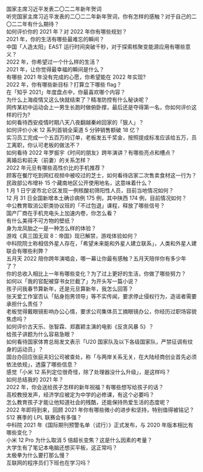 国家主席习近平发表二〇二二年新年贺词  
听完国家主席习近平发表的二〇二二年新年贺词，你有怎样的感触？对于自己的二〇二二年有什么期待？  
如何评价你的 2021 年？对 2022 年你有哪些规划？  
2021 年，你的生活有哪些最难忘的瞬间？  
中国「人造太阳」EAST 运行时间突破千秒，对于探索核聚变能源应用有哪些意义？  
2022 年，你希望过一个什么样的生活？  
2021 年，让你觉得最幸福的瞬间是什么？  
有哪些 2021 年没有完成的心愿，你希望能在 2022 年实现?  
2022 年，你有哪些新目标？打算立下哪些 flag？  
在「知乎 2021」年度盘点中，你最喜欢哪个内容？  
为什么上海疫情又这么快就结束了？精准防控有什么秘诀呢？  
网传某初中运动会上一男生长跑时做俯卧撑，最后还是夺得第一名，你如何评价这样的行为?  
如何看待西安疫情时期八天八夜翻越秦岭回家的「狠人」？  
如何评价小米 12 系列首销全渠道 5 分钟销售额破 18 亿？  
实习员工完成一个五百万的订单，老板发五千奖金，按照提成标准应该给五万，员工离职，你认可老板的做法不？  
如何看待 2022 年罗振宇《时间的朋友》跨年演讲？有哪些亮点和槽点？  
离婚后和前夫（前妻）的关系怎样？  
2022 年元旦有哪些高性价比的手机推荐？  
顾客在餐厅吃到网红视频中被咬过的芝士，如何看待店家二次售卖食材这一行为？  
民政部公布增补 15 个藏南地区公开使用地名，这意味着什么？  
1 月 1 日宁波市北仑区发现一例核酸初筛阳性人员，目前当地情况如何？  
12 月 31 日全国新增本土确诊病例 175 例，其中陕西  174 例，目前情况如何？  
中公教育取消公职类协议班的「不过包退」课程，释放了哪些信号？  
国产厂商在手机充电头上加速内卷，你怎么看？  
有什么美得不可方物的壁纸？  
身为龙凤胎之一是一种怎么样的体验？  
游戏《真三国无双 8：帝国》现已解禁，游戏体验如何？  
中科院院士称相信外星人存在，「希望未来能和外星人建立联系」，人类和外星人建联会有哪些利弊？  
五月天 2022 陪你跨年演唱会，哪一幕让你最有感触？五月天陪伴你有多少年了？  
你的总收入相比上一年有哪些变化？为了过上更好的生活，你做了哪些努力？  
如何以「我的官配被穿书女拦截了」为开头写一篇小说？  
孩子问我春节算新年，还是元旦算新年，我怎么回答？  
张天爱工作室否认「贴身抱男领导」等不实传闻，要求停止侵权行为，造谣者需要承担什么责任？  
老板觉得戴眼镜影响办公心情，要求公司集体员工摘眼镜办公，你经历过职场容貌焦虑吗？  
如何评价古天乐、张智霖、郑嘉颖主演的电影《反贪风暴 5》？  
给孩子讲题为什么容易急眼？  
如何看待国家体育总局发文表示「U20 国家队及以下各级国家队，严禁征调有纹身的运动员」？  
国台办回应张庭夫妇公司被查处，称「与两岸关系无关，在大陆经商创业首先必须依法依规」，透露了哪些信息？  
感觉「小米 12 系列定位很奇怪，除了处理器没什么升级」，是这样吗？  
如何总结我的 2021 年？  
2022 年，你会送给孩子怎样的新年祝福？有哪些想写给孩子的话？  
高校教授发声，经济学应被定为中学的必修课，有这个必要吗？  
怎么教育孩子才能让他知道社会的残酷，还能保持热爱生活的态度呢？  
2022 年即将到来，回顾 2021 年你有哪些微小的进步和坚持，特别值得被铭记？  
S12 赛季的 LPL 联赛会有多强？  
中科院 2021 年《国际期刊预警名单（试行）》正式发布，与 2020 年版本相比有哪些变化？  
小米 12 Pro 为什么取消 5 倍超长变焦？这是什么因素的考量？  
大学生有了笔记本电脑还想买平板，这正常吗？  
太极拳为什么要打那么慢？  
互联网的程序员们下班也在学习吗？  
